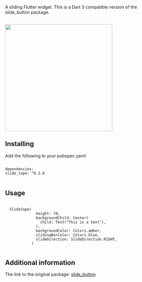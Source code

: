 <!--
This README describes the package. If you publish this package to pub.dev,
this README's contents appear on the landing page for your package.

For information about how to write a good package README, see the guide for
[writing package pages](https://dart.dev/guides/libraries/writing-package-pages).

For general information about developing packages, see the Dart guide for
[creating packages](https://dart.dev/guides/libraries/create-library-packages)
and the Flutter guide for
[developing packages and plugins](https://flutter.dev/developing-packages).
-->

A sliding Flutter widget. This is a Dart 3 compatible version of the slide_button package.

<br/>
<img height="350" src="https://firebasestorage.googleapis.com/v0/b/sfasistente-24d74.appspot.com/o/capturaSlideTape.gif?alt=media&token=249a48a3-fdcc-4409-b9fc-4c9ebef85f21" />


## Installing

Add the following to your pubspec.yaml:

<pre>
<code>
dependencies:
slide_tape: ^0.1.0
</code>
</pre>


## Usage

<pre>
  <code>
  SlideTape(
              height: 70,
              backgroundChild: Center(
                child: Text("This is a text"),
              ),
              backgroundColor: Colors.amber,
              slidingBarColor: Colors.blue,
              slideDirection: SlideDirection.RIGHT,
            )
  </code>
</pre>

## Additional information

The link to the original package: <a href="https://pub.dev/packages/slide_button">slide_button</a>
